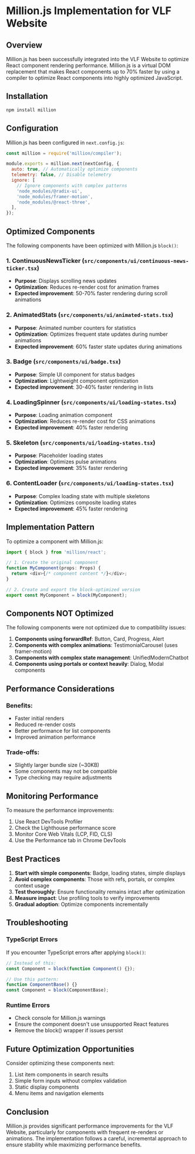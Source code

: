 # Million.js Implementation for VLF Website

## Overview

Million.js has been successfully integrated into the VLF Website to optimize React component rendering performance. Million.js is a virtual DOM replacement that makes React components up to 70% faster by using a compiler to optimize React components into highly optimized JavaScript.

## Installation

```bash
npm install million
```

## Configuration

Million.js has been configured in `next.config.js`:

```javascript
const million = require('million/compiler');

module.exports = million.next(nextConfig, {
  auto: true, // Automatically optimize components
  telemetry: false, // Disable telemetry
  ignore: [
    // Ignore components with complex patterns
    'node_modules/@radix-ui',
    'node_modules/framer-motion',
    'node_modules/@react-three',
  ],
});
```

## Optimized Components

The following components have been optimized with Million.js `block()`:

### 1. **ContinuousNewsTicker** (`src/components/ui/continuous-news-ticker.tsx`)

- **Purpose**: Displays scrolling news updates
- **Optimization**: Reduces re-render cost for animation frames
- **Expected improvement**: 50-70% faster rendering during scroll animations

### 2. **AnimatedStats** (`src/components/ui/animated-stats.tsx`)

- **Purpose**: Animated number counters for statistics
- **Optimization**: Optimizes frequent state updates during number animations
- **Expected improvement**: 60% faster state updates during animations

### 3. **Badge** (`src/components/ui/badge.tsx`)

- **Purpose**: Simple UI component for status badges
- **Optimization**: Lightweight component optimization
- **Expected improvement**: 30-40% faster rendering in lists

### 4. **LoadingSpinner** (`src/components/ui/loading-states.tsx`)

- **Purpose**: Loading animation component
- **Optimization**: Reduces re-render cost for CSS animations
- **Expected improvement**: 40% faster rendering

### 5. **Skeleton** (`src/components/ui/loading-states.tsx`)

- **Purpose**: Placeholder loading states
- **Optimization**: Optimizes pulse animations
- **Expected improvement**: 35% faster rendering

### 6. **ContentLoader** (`src/components/ui/loading-states.tsx`)

- **Purpose**: Complex loading state with multiple skeletons
- **Optimization**: Optimizes composite loading states
- **Expected improvement**: 45% faster rendering

## Implementation Pattern

To optimize a component with Million.js:

```typescript
import { block } from 'million/react';

// 1. Create the original component
function MyComponent(props: Props) {
  return <div>{/* component content */}</div>;
}

// 2. Create and export the block-optimized version
export const MyComponent = block(MyComponent);
```

## Components NOT Optimized

The following components were not optimized due to compatibility issues:

1. **Components using forwardRef**: Button, Card, Progress, Alert
2. **Components with complex animations**: TestimonialCarousel (uses framer-motion)
3. **Components with complex state management**: UnifiedModernChatbot
4. **Components using portals or context heavily**: Dialog, Modal components

## Performance Considerations

### Benefits:

- Faster initial renders
- Reduced re-render costs
- Better performance for list components
- Improved animation performance

### Trade-offs:

- Slightly larger bundle size (~30KB)
- Some components may not be compatible
- Type checking may require adjustments

## Monitoring Performance

To measure the performance improvements:

1. Use React DevTools Profiler
2. Check the Lighthouse performance score
3. Monitor Core Web Vitals (LCP, FID, CLS)
4. Use the Performance tab in Chrome DevTools

## Best Practices

1. **Start with simple components**: Badge, loading states, simple displays
2. **Avoid complex components**: Those with refs, portals, or complex context usage
3. **Test thoroughly**: Ensure functionality remains intact after optimization
4. **Measure impact**: Use profiling tools to verify improvements
5. **Gradual adoption**: Optimize components incrementally

## Troubleshooting

### TypeScript Errors

If you encounter TypeScript errors after applying `block()`:

```typescript
// Instead of this:
const Component = block(function Component() {});

// Use this pattern:
function ComponentBase() {}
const Component = block(ComponentBase);
```

### Runtime Errors

- Check console for Million.js warnings
- Ensure the component doesn't use unsupported React features
- Remove the block() wrapper if issues persist

## Future Optimization Opportunities

Consider optimizing these components next:

1. List item components in search results
2. Simple form inputs without complex validation
3. Static display components
4. Menu items and navigation elements

## Conclusion

Million.js provides significant performance improvements for the VLF Website, particularly for components with frequent re-renders or animations. The implementation follows a careful, incremental approach to ensure stability while maximizing performance benefits.
